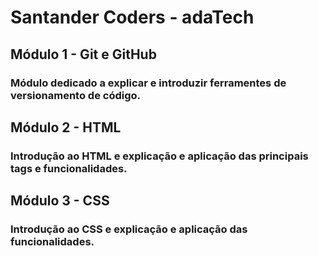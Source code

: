 # Santander Coders - adaTech

## Módulo 1 - Git e GitHub
### Módulo dedicado a explicar e introduzir ferramentes de versionamento de código.

##  Módulo 2 - HTML
### Introdução ao HTML e explicação e aplicação das principais tags e funcionalidades.

## Módulo 3 - CSS
### Introdução ao CSS e explicação e aplicação das funcionalidades.
